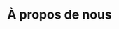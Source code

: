---
title: À propos de nous
valueTitle: Nos Valeurs
teamTitle: Notre Équipe
layout: about
draft: false
vision:
  - title: Vision
    answer: Être reconnue comme partenaire de choix pour les entreprises, un catalyseur de croissance.
mission:
  - title: Mission
    answer: Guidés par une vision de succès partagé, nous nous engageons à induire la croissance vers le plein potentiel de nos partenaires. Comprendre leur réalité pour conseiller des optimisations à leurs processus d'affaires ou technologiques, tout en maintenant une approche éclairée, humaine et dynamique.
values:
  - title: Humanisme
    answer: L’implication des différents protagonistes de l’entreprise est primordiale au succès des changements. L’humain étant au cœur de l’entreprise d’aujourd’hui, nous sommes à l’écoute des défis qu’un changement peut apporter aux façons de faire actuelles. Nos solutions sont au service de l'humain et non l'inverse.

  - title: Créativité
    answer: Avoir des idées préconçues est un frein à l’élaboration de solutions innovantes et efficientes. C’est pourquoi nous optons pour une approche qui permet de penser autrement et différemment. Les solutions ainsi créées sont souvent uniques, d’où notre 1-solution.

  - title: Intégrité
    answer: La définition de l’intégrité `:` « État de ce qui est entier ». Cela définit fort bien notre façon de faire. Nous nous devons de suivre ce que l’on dit, les bottines suivent les babines!
    
  - title: Compétence
    answer: Nous continuons sans cesse de nous améliorer `:` l’acquisition de nouvelles connaissances, de nouvelles façons de faire et l'exploration de nouvelles tendances font partie de notre ADN.
team:
  - name: Antoine Theriault-Richer  
    bio: test  test

  - name: Bruno Laporte
    bio: test  test

  - name: Olivier Poupier
    bio: test  test

  - name: Jean-Christophe Viau
    bio: test  test

  - name: Simon Pepin
    bio: test  test
---